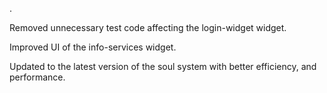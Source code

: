 .

Removed unnecessary test code affecting the login-widget widget.

Improved UI of the info-services widget.

Updated to the latest version of the soul system with better efficiency, and performance.